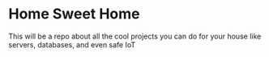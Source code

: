 # Home Sweet Home

This will be a repo about all the cool projects you can do for your house like servers, databases, and even safe IoT


<!-- 
Kitchen
Inventory
Recipes
Flavor pairing
Meal planning & prep

Productivity
Goals
Time Management


Tech
Home media server
Game sever
Weather station database/api
Retro pi setup
IoT / Smart Homes
Networking
Sound Systems

Finance
Budgeting
-->
